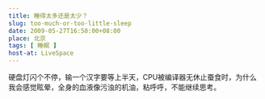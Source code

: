 ```yaml
---
title: 睡得太多还是太少？
slug: too-much-or-too-little-sleep
date: 2009-05-27T16:50:00+08:00
place: 北京
tags: [ 睡眠 ]
host-at: LiveSpace
---
```

硬盘灯闪个不停，输一个汉字要等上半天，CPU被编译器无休止蚕食时，为什么我会感觉眩晕，全身的血液像污浊的机油，粘呼呼，不能继续思考。
